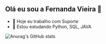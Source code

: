 ## Olá eu sou a Fernanda Vieira 👋

- 🔭 Hoje eu trabalho com Suporte
- 🌱 Estou estudando Python, SQL, JAVA
  
![Anurag's GitHub stats](https://github-readme-stats.vercel.app/api?username=offinexp&show_icons=true&theme=dracula)

